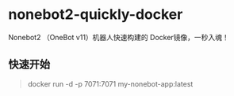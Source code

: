 # nonebot2-quickly-docker

Nonebot2 （OneBot v11）机器人快速构建的 Docker镜像，一秒入魂！

## 快速开始

> docker run -d -p 7071:7071 my-nonebot-app:latest